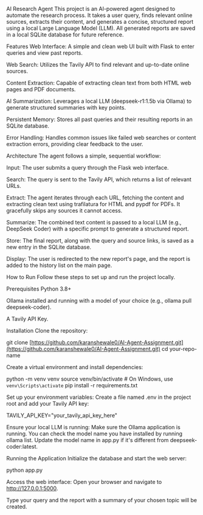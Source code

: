 AI Research Agent
This project is an AI-powered agent designed to automate the research process. It takes a user query, finds relevant online sources, extracts their content, and generates a concise, structured report using a local Large Language Model (LLM). All generated reports are saved in a local SQLite database for future reference.

Features
Web Interface: A simple and clean web UI built with Flask to enter queries and view past reports.

Web Search: Utilizes the Tavily API to find relevant and up-to-date online sources.

Content Extraction: Capable of extracting clean text from both HTML web pages and PDF documents.

AI Summarization: Leverages a local LLM (deepseek-r1:1.5b via Ollama) to generate structured summaries with key points.

Persistent Memory: Stores all past queries and their resulting reports in an SQLite database.

Error Handling: Handles common issues like failed web searches or content extraction errors, providing clear feedback to the user.

Architecture
The agent follows a simple, sequential workflow:

Input: The user submits a query through the Flask web interface.

Search: The query is sent to the Tavily API, which returns a list of relevant URLs.

Extract: The agent iterates through each URL, fetching the content and extracting clean text using trafilatura for HTML and pypdf for PDFs. It gracefully skips any sources it cannot access.

Summarize: The combined text content is passed to a local LLM (e.g., DeepSeek Coder) with a specific prompt to generate a structured report.

Store: The final report, along with the query and source links, is saved as a new entry in the SQLite database.

Display: The user is redirected to the new report's page, and the report is added to the history list on the main page.

How to Run
Follow these steps to set up and run the project locally.

Prerequisites
Python 3.8+

Ollama installed and running with a model of your choice (e.g., ollama pull deepseek-coder).

A Tavily API Key.

Installation
Clone the repository:

git clone [https://github.com/karanshewale0/AI-Agent-Assignment.git](https://github.com/karanshewale0/AI-Agent-Assignment.git)
cd your-repo-name

Create a virtual environment and install dependencies:

python -m venv venv
source venv/bin/activate  # On Windows, use `venv\Scripts\activate`
pip install -r requirements.txt

Set up your environment variables:
Create a file named .env in the project root and add your Tavily API key:

TAVILY_API_KEY="your_tavily_api_key_here"

Ensure your local LLM is running:
Make sure the Ollama application is running. You can check the model name you have installed by running ollama list. Update the model name in app.py if it's different from deepseek-coder:latest.

Running the Application
Initialize the database and start the web server:

python app.py

Access the web interface:
Open your browser and navigate to http://127.0.0.1:5000.

Type your query and the report with a summary of your chosen topic will be created.

